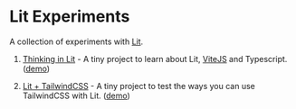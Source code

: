 # Lit Experiments
A collection of experiments with [Lit](https://lit.dev).

1. [Thinking in Lit](https://github.com/phillipbaird/lit-experiments/tree/main/thinking-in-lit) - A tiny project to learn about Lit, [ViteJS](https://vitejs.dev) and Typescript. ([demo](https://phillipbaird.github.io/lit-experiments/thinking-in-lit/index.html))

1. [Lit + TailwindCSS](https://github.com/phillipbaird/lit-experiments/tree/main/lit-plus-tailwindcss) - A tiny project to test the ways you can use TailwindCSS with Lit. ([demo](https://phillipbaird.github.io/lit-experiments/lit-plus-tailwindcss/index.html))
